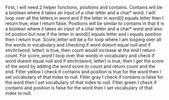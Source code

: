 First, I will need 2 helper functions, positions and contains. Contains will be a boolean where it takes an input of a char letter and a char* word. I will loop over all the letters in word and if the letter in word[i] equals letter then I return true, else I return false. Positions will be similar to contains in that it is a boolean where it takes an input of a char letter and a char* word and also int postion but now if the letter in word[i] equals letter and i equals position then I return true. Score_letter will be a for loop where I am looping over all the words in vocabulary and checking if word doesnt equal null and if strchr(word, letter) is true, then count would increase at the end I return count. For score_word I loop over thw words in vocabulary and check if word doesnt equal null and if strchr(word, letter) is true, then I get the score of the word by adding the word score to count and return count and the end. Filter yellow I check if contains and position is true for the word then I set vocabulary of that index to null. Filter gray I check if contains is false for the word then I set vocabulary of that index to null. Filter green I check if contains and position is false for the word then I set vocabulary of that index to null. 